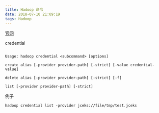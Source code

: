 ```yaml
---
title: Hadoop 命令
date: 2018-07-10 21:09:19
tags: Hadoop
---
```


[官网](http://hadoop.apache.org/docs/current/hadoop-project-dist/hadoop-common/CommandsManual.html)

credential
```
Usage: hadoop credential <subcommand> [options]
create alias [-provider provider-path] [-strict] [-value credential-value]
delete alias [-provider provider-path] [-strict] [-f]
list [-provider provider-path] [-strict]
```
例子

    hadoop credential list -provider jceks://file/tmp/test.jceks